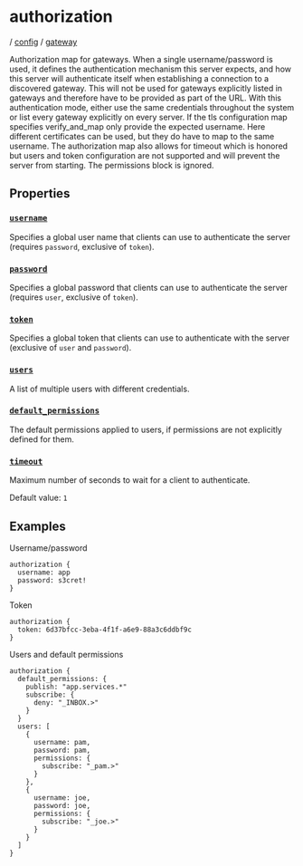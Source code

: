 # authorization

/ [config](/ref/config/index.md) / [gateway](/ref/config/config/gateway/index.md)

Authorization map for gateways. When a single username/password is
used, it defines the authentication mechanism this server expects,
and how this server will authenticate itself when establishing
a connection to a discovered gateway. This will not be used for
gateways explicitly listed in gateways and therefore have to be
provided as part of the URL. With this authentication mode, either
use the same credentials throughout the system or list every gateway
explicitly on every server. If the tls configuration map specifies
verify_and_map only provide the expected username. Here different
certificates can be used, but they do have to map to the same username.
The authorization map also allows for timeout which is honored but
users and token configuration are not supported and will prevent the
server from starting. The permissions block is ignored.

## Properties

### [`username`](/ref/config/gateway/authorization/username/index.md)

Specifies a global user name that clients can use to authenticate
the server (requires `password`, exclusive of `token`).

### [`password`](/ref/config/gateway/authorization/password/index.md)

Specifies a global password that clients can use to authenticate
the server (requires `user`, exclusive of `token`).

### [`token`](/ref/config/gateway/authorization/token/index.md)

Specifies a global token that clients can use to authenticate with
the server (exclusive of `user` and `password`).

### [`users`](/ref/config/gateway/authorization/users/index.md)

A list of multiple users with different credentials.

### [`default_permissions`](/ref/config/gateway/authorization/default_permissions/index.md)

The default permissions applied to users, if permissions are
not explicitly defined for them.

### [`timeout`](/ref/config/gateway/authorization/timeout/index.md)

Maximum number of seconds to wait for a client to authenticate.

Default value: `1`

## Examples

Username/password

```
authorization {
  username: app
  password: s3cret!
}

```

Token

```
authorization {
  token: 6d37bfcc-3eba-4f1f-a6e9-88a3c6ddbf9c
}

```

Users and default permissions

```
authorization {
  default_permissions: {
    publish: "app.services.*"
    subscribe: {
      deny: "_INBOX.>"
    }
  }
  users: [
    {
      username: pam,
      password: pam,
      permissions: {
        subscribe: "_pam.>"
      }
    },
    {
      username: joe,
      password: joe,
      permissions: {
        subscribe: "_joe.>"
      }
    }
  ]
}

```
